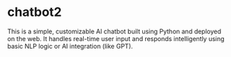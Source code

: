 # chatbot2
This is a simple, customizable AI chatbot built using Python and deployed on the web. It handles real-time user input and responds intelligently using basic NLP logic or AI integration (like GPT).
